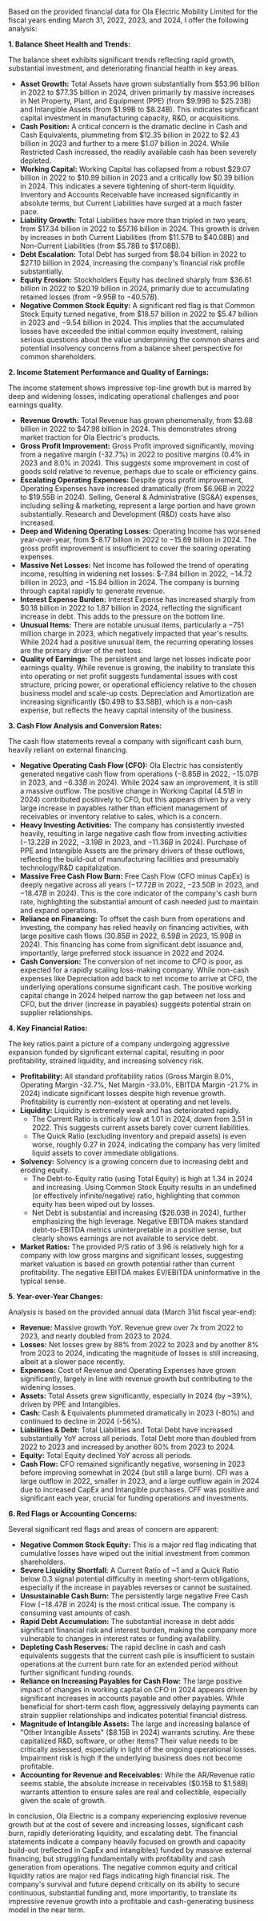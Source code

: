 Based on the provided financial data for Ola Electric Mobility Limited for the fiscal years ending March 31, 2022, 2023, and 2024, I offer the following analysis:

**1. Balance Sheet Health and Trends:**

The balance sheet exhibits significant trends reflecting rapid growth, substantial investment, and deteriorating financial health in key areas.
*   **Asset Growth:** Total Assets have grown substantially from $53.96 billion in 2022 to $77.35 billion in 2024, driven primarily by massive increases in Net Property, Plant, and Equipment (PPE) (from $9.99B to $25.23B) and Intangible Assets (from $1.99B to $8.24B). This indicates significant capital investment in manufacturing capacity, R&D, or acquisitions.
*   **Cash Position:** A critical concern is the dramatic decline in Cash and Cash Equivalents, plummeting from $12.35 billion in 2022 to $2.43 billion in 2023 and further to a mere $1.07 billion in 2024. While Restricted Cash increased, the readily available cash has been severely depleted.
*   **Working Capital:** Working Capital has collapsed from a robust $29.07 billion in 2022 to $10.99 billion in 2023 and a critically low $0.39 billion in 2024. This indicates a severe tightening of short-term liquidity. Inventory and Accounts Receivable have increased significantly in absolute terms, but Current Liabilities have surged at a much faster pace.
*   **Liability Growth:** Total Liabilities have more than tripled in two years, from $17.34 billion in 2022 to $57.16 billion in 2024. This growth is driven by increases in both Current Liabilities (from $11.57B to $40.08B) and Non-Current Liabilities (from $5.78B to $17.08B).
*   **Debt Escalation:** Total Debt has surged from $8.04 billion in 2022 to $27.10 billion in 2024, increasing the company's financial risk profile substantially.
*   **Equity Erosion:** Stockholders Equity has declined sharply from $36.61 billion in 2022 to $20.19 billion in 2024, primarily due to accumulating retained losses (from $-9.95B$ to $-40.57B$).
*   **Negative Common Stock Equity:** A significant red flag is that Common Stock Equity turned negative, from $18.57 billion in 2022 to $5.47 billion in 2023 and $-9.54$ billion in 2024. This implies that the accumulated losses have exceeded the initial common equity investment, raising serious questions about the value underpinning the common shares and potential insolvency concerns from a balance sheet perspective for common shareholders.

**2. Income Statement Performance and Quality of Earnings:**

The income statement shows impressive top-line growth but is marred by deep and widening losses, indicating operational challenges and poor earnings quality.
*   **Revenue Growth:** Total Revenue has grown phenomenally, from $3.68 billion in 2022 to $47.98 billion in 2024. This demonstrates strong market traction for Ola Electric's products.
*   **Gross Profit Improvement:** Gross Profit improved significantly, moving from a negative margin (-32.7%) in 2022 to positive margins (0.4% in 2023 and 8.0% in 2024). This suggests some improvement in cost of goods sold relative to revenue, perhaps due to scale or efficiency gains.
*   **Escalating Operating Expenses:** Despite gross profit improvement, Operating Expenses have increased dramatically (from $6.96B in 2022 to $19.55B in 2024). Selling, General & Administrative (SG&A) expenses, including selling & marketing, represent a large portion and have grown substantially. Research and Development (R&D) costs have also increased.
*   **Deep and Widening Operating Losses:** Operating Income has worsened year-over-year, from $-8.17 billion in 2022 to $-15.69$ billion in 2024. The gross profit improvement is insufficient to cover the soaring operating expenses.
*   **Massive Net Losses:** Net Income has followed the trend of operating income, resulting in widening net losses: $-7.84 billion in 2022, $-14.72$ billion in 2023, and $-15.84$ billion in 2024. The company is burning through capital rapidly to generate revenue.
*   **Interest Expense Burden:** Interest Expense has increased sharply from $0.18 billion in 2022 to $1.87$ billion in 2024, reflecting the significant increase in debt. This adds to the pressure on the bottom line.
*   **Unusual Items:** There are notable unusual items, particularly a $-751$ million charge in 2023, which negatively impacted that year's results. While 2024 had a positive unusual item, the recurring operating losses are the primary driver of the net loss.
*   **Quality of Earnings:** The persistent and large net losses indicate poor earnings quality. While revenue is growing, the inability to translate this into operating or net profit suggests fundamental issues with cost structure, pricing power, or operational efficiency relative to the chosen business model and scale-up costs. Depreciation and Amortization are increasing significantly ($0.49B to $3.58B), which is a non-cash expense, but reflects the heavy capital intensity of the business.

**3. Cash Flow Analysis and Conversion Rates:**

The cash flow statements reveal a company with significant cash burn, heavily reliant on external financing.
*   **Negative Operating Cash Flow (CFO):** Ola Electric has consistently generated negative cash flow from operations ($-8.85B$ in 2022, $-15.07B$ in 2023, and $-6.33B$ in 2024). While 2024 saw an improvement, it is still a massive outflow. The positive change in Working Capital ($4.51B$ in 2024) contributed positively to CFO, but this appears driven by a very large increase in payables rather than efficient management of receivables or inventory relative to sales, which is a concern.
*   **Heavy Investing Activities:** The company has consistently invested heavily, resulting in large negative cash flow from investing activities ($-13.22B$ in 2022, $-3.19B$ in 2023, and $-11.36B$ in 2024). Purchase of PPE and Intangible Assets are the primary drivers of these outflows, reflecting the build-out of manufacturing facilities and presumably technology/R&D capitalization.
*   **Massive Free Cash Flow Burn:** Free Cash Flow (CFO minus CapEx) is deeply negative across all years ($-17.72B$ in 2022, $-23.50B$ in 2023, and $-18.47B$ in 2024). This is the core indicator of the company's cash burn rate, highlighting the substantial amount of cash needed just to maintain and expand operations.
*   **Reliance on Financing:** To offset the cash burn from operations and investing, the company has relied heavily on financing activities, with large positive cash flows ($30.85B$ in 2022, $6.59B$ in 2023, $15.90B$ in 2024). This financing has come from significant debt issuance and, importantly, large preferred stock issuance in 2022 and 2024.
*   **Cash Conversion:** The conversion of net income to CFO is poor, as expected for a rapidly scaling loss-making company. While non-cash expenses like Depreciation add back to net income to arrive at CFO, the underlying operations consume significant cash. The positive working capital change in 2024 helped narrow the gap between net loss and CFO, but the driver (increase in payables) suggests potential strain on supplier relationships.

**4. Key Financial Ratios:**

The key ratios paint a picture of a company undergoing aggressive expansion funded by significant external capital, resulting in poor profitability, strained liquidity, and increasing solvency risk.
*   **Profitability:** All standard profitability ratios (Gross Margin 8.0%, Operating Margin -32.7%, Net Margin -33.0%, EBITDA Margin -21.7% in 2024) indicate significant losses despite high revenue growth. Profitability is currently non-existent at operating and net levels.
*   **Liquidity:** Liquidity is extremely weak and has deteriorated rapidly.
    *   The Current Ratio is critically low at 1.01 in 2024, down from 3.51 in 2022. This suggests current assets barely cover current liabilities.
    *   The Quick Ratio (excluding inventory and prepaid assets) is even worse, roughly 0.27 in 2024, indicating the company has very limited liquid assets to cover immediate obligations.
*   **Solvency:** Solvency is a growing concern due to increasing debt and eroding equity.
    *   The Debt-to-Equity ratio (using Total Equity) is high at 1.34 in 2024 and increasing. Using Common Stock Equity results in an undefined (or effectively infinite/negative) ratio, highlighting that common equity has been wiped out by losses.
    *   Net Debt is substantial and increasing ($26.03B in 2024), further emphasizing the high leverage. Negative EBITDA makes standard debt-to-EBITDA metrics uninterpretable in a positive sense, but clearly shows earnings are not available to service debt.
*   **Market Ratios:** The provided P/S ratio of 3.96 is relatively high for a company with low gross margins and significant losses, suggesting market valuation is based on growth potential rather than current profitability. The negative EBITDA makes EV/EBITDA uninformative in the typical sense.

**5. Year-over-Year Changes:**

Analysis is based on the provided annual data (March 31st fiscal year-end):
*   **Revenue:** Massive growth YoY. Revenue grew over 7x from 2022 to 2023, and nearly doubled from 2023 to 2024.
*   **Losses:** Net losses grew by 88% from 2022 to 2023 and by another 8% from 2023 to 2024, indicating the magnitude of losses is still increasing, albeit at a slower pace recently.
*   **Expenses:** Cost of Revenue and Operating Expenses have grown significantly, largely in line with revenue growth but contributing to the widening losses.
*   **Assets:** Total Assets grew significantly, especially in 2024 (by ~39%), driven by PPE and Intangibles.
*   **Cash:** Cash & Equivalents plummeted dramatically in 2023 (-80%) and continued to decline in 2024 (-56%).
*   **Liabilities & Debt:** Total Liabilities and Total Debt have increased substantially YoY across all periods. Total Debt more than doubled from 2022 to 2023 and increased by another 60% from 2023 to 2024.
*   **Equity:** Total Equity declined YoY across all periods.
*   **Cash Flow:** CFO remained significantly negative, worsening in 2023 before improving somewhat in 2024 (but still a large burn). CFI was a large outflow in 2022, smaller in 2023, and a large outflow again in 2024 due to increased CapEx and Intangible purchases. CFF was positive and significant each year, crucial for funding operations and investments.

**6. Red Flags or Accounting Concerns:**

Several significant red flags and areas of concern are apparent:
*   **Negative Common Stock Equity:** This is a major red flag indicating that cumulative losses have wiped out the initial investment from common shareholders.
*   **Severe Liquidity Shortfall:** A Current Ratio of ~1 and a Quick Ratio below 0.3 signal potential difficulty in meeting short-term obligations, especially if the increase in payables reverses or cannot be sustained.
*   **Unsustainable Cash Burn:** The persistently large negative Free Cash Flow ($-18.47B$ in 2024) is the most critical issue. The company is consuming vast amounts of cash.
*   **Rapid Debt Accumulation:** The substantial increase in debt adds significant financial risk and interest burden, making the company more vulnerable to changes in interest rates or funding availability.
*   **Depleting Cash Reserves:** The rapid decline in cash and cash equivalents suggests that the current cash pile is insufficient to sustain operations at the current burn rate for an extended period without further significant funding rounds.
*   **Reliance on Increasing Payables for Cash Flow:** The large positive impact of changes in working capital on CFO in 2024 appears driven by significant increases in accounts payable and other payables. While beneficial for short-term cash flow, aggressively delaying payments can strain supplier relationships and indicates potential financial distress.
*   **Magnitude of Intangible Assets:** The large and increasing balance of "Other Intangible Assets" ($8.15B in 2024) warrants scrutiny. Are these capitalized R&D, software, or other items? Their value needs to be critically assessed, especially in light of the ongoing operational losses. Impairment risk is high if the underlying business does not become profitable.
*   **Accounting for Revenue and Receivables:** While the AR/Revenue ratio seems stable, the absolute increase in receivables ($0.15B to $1.58B) warrants attention to ensure sales are real and collectible, especially given the scale of growth.

In conclusion, Ola Electric is a company experiencing explosive revenue growth but at the cost of severe and increasing losses, significant cash burn, rapidly deteriorating liquidity, and escalating debt. The financial statements indicate a company heavily focused on growth and capacity build-out (reflected in CapEx and intangibles) funded by massive external financing, but struggling fundamentally with profitability and cash generation from operations. The negative common equity and critical liquidity ratios are major red flags indicating high financial risk. The company's survival and future depend critically on its ability to secure continuous, substantial funding and, more importantly, to translate its impressive revenue growth into a profitable and cash-generating business model in the near term.
